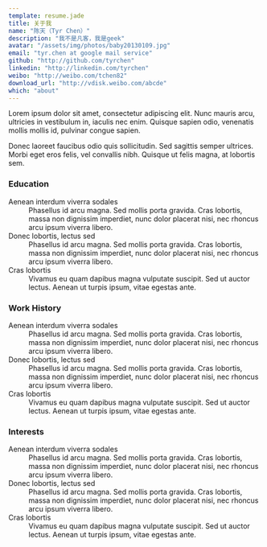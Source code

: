 ```yaml
---
template: resume.jade
title: 关于我
name: "陈天（Tyr Chen）"
description: "我不是凡客，我是geek"
avatar: "/assets/img/photos/baby20130109.jpg"
email: "tyr.chen at google mail service"
github: "http://github.com/tyrchen"
linkedin: "http://linkedin.com/tyrchen"
weibo: "http://weibo.com/tchen82"
download_url: "http://vdisk.weibo.com/abcde"
which: "about"
---
```



Lorem ipsum dolor sit amet, consectetur adipiscing elit. Nunc mauris arcu, ultricies in vestibulum in, iaculis nec enim. Quisque sapien odio, venenatis mollis mollis id, pulvinar congue sapien. 

Donec laoreet faucibus odio quis sollicitudin. Sed sagittis semper ultrices. Morbi eget eros felis, vel convallis nibh. Quisque ut felis magna, at lobortis sem. 


### Education
<dl>
<dt><i class="icon-asterisk"></i> Aenean interdum viverra sodales</dt>
<dd>Phasellus id arcu magna. Sed mollis porta gravida. Cras lobortis, massa non dignissim imperdiet, nunc dolor placerat nisi, nec rhoncus arcu ipsum viverra libero.</dd>
<dt><i class="icon-asterisk"></i> Donec lobortis, lectus sed</dt>
<dd>Phasellus id arcu magna. Sed mollis porta gravida. Cras lobortis, massa non dignissim imperdiet, nunc dolor placerat nisi, nec rhoncus arcu ipsum viverra libero.</dd>
<dt><i class="icon-asterisk"></i> Cras lobortis</dt>
<dd>Vivamus eu quam dapibus magna vulputate suscipit. Sed ut auctor lectus. Aenean ut turpis ipsum, vitae egestas ante.</dd>
</dl>  

### Work History

<dl>
<dt><i class="icon-asterisk"></i> Aenean interdum viverra sodales</dt>
<dd>Phasellus id arcu magna. Sed mollis porta gravida. Cras lobortis, massa non dignissim imperdiet, nunc dolor placerat nisi, nec rhoncus arcu ipsum viverra libero.</dd>
<dt><i class="icon-asterisk"></i> Donec lobortis, lectus sed</dt>
<dd>Phasellus id arcu magna. Sed mollis porta gravida. Cras lobortis, massa non dignissim imperdiet, nunc dolor placerat nisi, nec rhoncus arcu ipsum viverra libero.</dd>
<dt><i class="icon-asterisk"></i> Cras lobortis</dt>
<dd>Vivamus eu quam dapibus magna vulputate suscipit. Sed ut auctor lectus. Aenean ut turpis ipsum, vitae egestas ante.</dd>
</dl>  

### Interests

<dl>
<dt><i class="icon-asterisk"></i> Aenean interdum viverra sodales</dt>
<dd>Phasellus id arcu magna. Sed mollis porta gravida. Cras lobortis, massa non dignissim imperdiet, nunc dolor placerat nisi, nec rhoncus arcu ipsum viverra libero.</dd>
<dt><i class="icon-asterisk"></i> Donec lobortis, lectus sed</dt>
<dd>Phasellus id arcu magna. Sed mollis porta gravida. Cras lobortis, massa non dignissim imperdiet, nunc dolor placerat nisi, nec rhoncus arcu ipsum viverra libero.</dd>
<dt><i class="icon-asterisk"></i> Cras lobortis</dt>
<dd>Vivamus eu quam dapibus magna vulputate suscipit. Sed ut auctor lectus. Aenean ut turpis ipsum, vitae egestas ante.</dd>
</dl>  